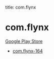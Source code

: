 title: com.flynx
# com.flynx


[Google Play Store](https://play.google.com/store/apps/details?id=com.flynx)


* [com.flynx-164](./com.flynx-164/)
